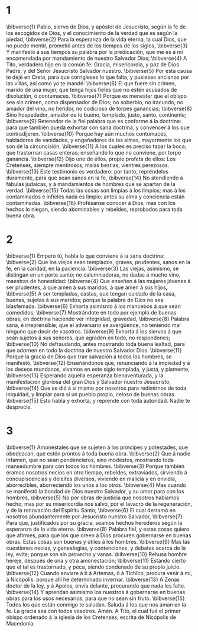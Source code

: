 # 1 
\bibverse{1} Pablo, siervo de Dios, y apóstol de Jesucristo, según la fe de los escogidos de Dios, y el conocimiento de la verdad que es según la piedad, \bibverse{2} Para la esperanza de la vida eterna, la cual Dios, que no puede mentir, prometió antes de los tiempos de los siglos, \bibverse{3} Y manifestó á sus tiempos su palabra por la predicación, que me es á mí encomendada por mandamiento de nuestro Salvador Dios; \bibverse{4} A Tito, verdadero hijo en la común fe: Gracia, misericordia, y paz de Dios Padre, y del Señor Jesucristo Salvador nuestro. \bibverse{5} Por esta causa te dejé en Creta, para que corrigieses lo que falta, y pusieses ancianos por las villas, así como yo te mandé: \bibverse{6} El que fuere sin crimen, marido de una mujer, que tenga hijos fieles que no estén acusados de disolución, ó contumaces. \bibverse{7} Porque es menester que el obispo sea sin crimen, como dispensador de Dios; no soberbio, no iracundo, no amador del vino, no heridor, no codicioso de torpes ganancias; \bibverse{8} Sino hospedador, amador de lo bueno, templado, justo, santo, continente; \bibverse{9} Retenedor de la fiel palabra que es conforme á la doctrina: para que también pueda exhortar con sana doctrina, y convencer á los que contradijeren. \bibverse{10} Porque hay aún muchos contumaces, habladores de vanidades, y engañadores de las almas, mayormente los que son de la circuncisión, \bibverse{11} A los cuales es preciso tapar la boca; que trastornan casas enteras; enseñando lo que no conviene, por torpe ganancia. \bibverse{12} Dijo uno de ellos, propio profeta de ellos: Los Cretenses, siempre mentirosos, malas bestias, vientres perezosos. \bibverse{13} Este testimonio es verdadero: por tanto, repréndelos duramente, para que sean sanos en la fe, \bibverse{14} No atendiendo á fábulas judaicas, y á mandamientos de hombres que se apartan de la verdad. \bibverse{15} Todas las cosas son limpias á los limpios; mas á los contaminados é infieles nada es limpio: antes su alma y conciencia están contaminadas. \bibverse{16} Profésanse conocer á Dios; mas con los hechos lo niegan, siendo abominables y rebeldes, reprobados para toda buena obra. 

# 2 
\bibverse{1} Empero tú, habla lo que conviene á la sana doctrina: \bibverse{2} Que los viejos sean templados, graves, prudentes, sanos en la fe, en la caridad, en la paciencia. \bibverse{3} Las viejas, asimismo, se distingan en un porte santo; no calumniadoras, no dadas á mucho vino, maestras de honestidad: \bibverse{4} Que enseñen á las mujeres jóvenes á ser prudentes, á que amen á sus maridos, á que amen á sus hijos, \bibverse{5} A ser templadas, castas, que tengan cuidado de la casa, buenas, sujetas á sus maridos; porque la palabra de Dios no sea blasfemada. \bibverse{6} Exhorta asimismo á los mancebos á que sean comedidos; \bibverse{7} Mostrándote en todo por ejemplo de buenas obras; en doctrina haciendo ver integridad, gravedad, \bibverse{8} Palabra sana, é irreprensible; que el adversario se avergüence, no teniendo mal ninguno que decir de vosotros. \bibverse{9} Exhorta á los siervos á que sean sujetos á sus señores, que agraden en todo, no respondones; \bibverse{10} No defraudando, antes mostrando toda buena lealtad, para que adornen en todo la doctrina de nuestro Salvador Dios. \bibverse{11} Porque la gracia de Dios que trae salvación á todos los hombres, se manifestó, \bibverse{12} Enseñándonos que, renunciando á la impiedad y á los deseos mundanos, vivamos en este siglo templada, y justa, y píamente, \bibverse{13} Esperando aquella esperanza bienaventurada, y la manifestación gloriosa del gran Dios y Salvador nuestro Jesucristo, \bibverse{14} Que se dió á sí mismo por nosotros para redimirnos de toda iniquidad, y limpiar para sí un pueblo propio, celoso de buenas obras. \bibverse{15} Esto habla y exhorta, y reprende con toda autoridad. Nadie te desprecie. 

# 3 
\bibverse{1} Amonéstales que se sujeten á los príncipes y potestades, que obedezcan, que estén prontos á toda buena obra. \bibverse{2} Que á nadie infamen, que no sean pendencieros, sino modestos, mostrando toda mansedumbre para con todos los hombres. \bibverse{3} Porque también éramos nosotros necios en otro tiempo, rebeldes, extraviados, sirviendo á concupiscencias y deleites diversos, viviendo en malicia y en envidia, aborrecibles, aborreciendo los unos á los otros. \bibverse{4} Mas cuando se manifestó la bondad de Dios nuestro Salvador, y su amor para con los hombres, \bibverse{5} No por obras de justicia que nosotros habíamos hecho, mas por su misericordia nos salvó, por el lavacro de la regeneración, y de la renovación del Espíritu Santo; \bibverse{6} El cual derramó en nosotros abundantemente por Jesucristo nuestro Salvador, \bibverse{7} Para que, justificados por su gracia, seamos hechos herederos según la esperanza de la vida eterna. \bibverse{8} Palabra fiel, y estas cosas quiero que afirmes, para que los que creen á Dios procuren gobernarse en buenas obras. Estas cosas son buenas y útiles á los hombres. \bibverse{9} Mas las cuestiones necias, y genealogías, y contenciones, y debates acerca de la ley, evita; porque son sin provecho y vanas. \bibverse{10} Rehusa hombre hereje, después de una y otra amonestación; \bibverse{11} Estando cierto que el tal es trastornado, y peca, siendo condenado de su propio juicio. \bibverse{12} Cuando enviare á ti á Artemas, ó á Tichîco, procura venir á mí, á Nicópolis: porque allí he determinado invernar. \bibverse{13} A Zenas doctor de la ley, y á Apolos, envía delante, procurando que nada les falte. \bibverse{14} Y aprendan asimismo los nuestros á gobernarse en buenas obras para los usos necesarios, para que no sean sin fruto. \bibverse{15} Todos los que están conmigo te saludan. Saluda á los que nos aman en la fe. La gracia sea con todos vosotros. Amén. A Tito, el cual fué el primer obispo ordenado á la iglesia de los Cretenses, escrita de Nicópolis de Macedonia. 